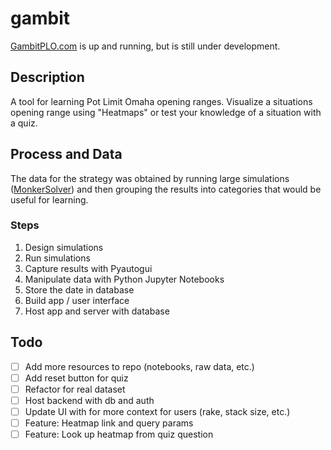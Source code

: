 # gambit
[GambitPLO.com](https://gambitplo.com/) is up and running, but is still under development.

## Description
A tool for learning Pot Limit Omaha opening ranges. Visualize a situations opening range using "Heatmaps" or test your knowledge of a situation with a quiz.

## Process and Data
The data for the strategy was obtained by running large simulations ([MonkerSolver](https://monkerware.com/solver.html)) and then grouping the results into categories that would be useful for learning.

### Steps
1. Design simulations
2. Run simulations
3. Capture results with Pyautogui
4. Manipulate data with Python Jupyter Notebooks
5. Store the date in database
6. Build app / user interface
7. Host app and server with database

## Todo
- [ ] Add more resources to repo (notebooks, raw data, etc.)
- [ ] Add reset button for quiz
- [ ] Refactor for real dataset
- [ ] Host backend with db and auth
- [ ] Update UI with for more context for users (rake, stack size, etc.)
- [ ] Feature: Heatmap link and query params
- [ ] Feature: Look up heatmap from quiz question
